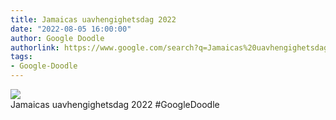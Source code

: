```yaml
---
title: Jamaicas uavhengighetsdag 2022
date: "2022-08-05 16:00:00"
author: Google Doodle
authorlink: https://www.google.com/search?q=Jamaicas%20uavhengighetsdag%202022
tags:
- Google-Doodle
---
```

<img src="https://www.google.com/logos/doodles/2022/jamaica-independence-day-2022-6753651837109628-law.gif" referrerpolicy="no-referrer"><br>Jamaicas uavhengighetsdag 2022 #GoogleDoodle